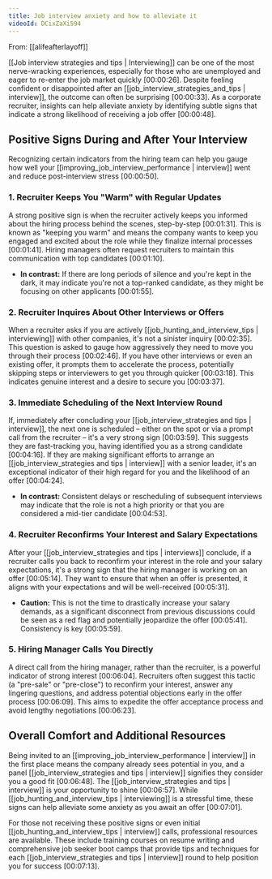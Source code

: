 ```yaml
---
title: Job interview anxiety and how to alleviate it
videoId: DCixZaXi594
---
```


From: [[alifeafterlayoff]] <br/> 

[[Job interview strategies and tips | Interviewing]] can be one of the most nerve-wracking experiences, especially for those who are unemployed and eager to re-enter the job market quickly <a class="yt-timestamp" data-t="00:00:26">[00:00:26]</a>. Despite feeling confident or disappointed after an [[job_interview_strategies_and_tips | interview]], the outcome can often be surprising <a class="yt-timestamp" data-t="00:00:33">[00:00:33]</a>. As a corporate recruiter, insights can help alleviate anxiety by identifying subtle signs that indicate a strong likelihood of receiving a job offer <a class="yt-timestamp" data-t="00:00:48">[00:00:48]</a>.

## Positive Signs During and After Your Interview

Recognizing certain indicators from the hiring team can help you gauge how well your [[improving_job_interview_performance | interview]] went and reduce post-interview stress <a class="yt-timestamp" data-t="00:00:50">[00:00:50]</a>.

### 1. Recruiter Keeps You "Warm" with Regular Updates
A strong positive sign is when the recruiter actively keeps you informed about the hiring process behind the scenes, step-by-step <a class="yt-timestamp" data-t="00:01:31">[00:01:31]</a>. This is known as "keeping you warm" and means the company wants to keep you engaged and excited about the role while they finalize internal processes <a class="yt-timestamp" data-t="00:01:41">[00:01:41]</a>. Hiring managers often request recruiters to maintain this communication with top candidates <a class="yt-timestamp" data-t="00:01:10">[00:01:10]</a>.

*   **In contrast:** If there are long periods of silence and you're kept in the dark, it may indicate you're not a top-ranked candidate, as they might be focusing on other applicants <a class="yt-timestamp" data-t="00:01:55">[00:01:55]</a>.

### 2. Recruiter Inquires About Other Interviews or Offers
When a recruiter asks if you are actively [[job_hunting_and_interview_tips | interviewing]] with other companies, it's not a sinister inquiry <a class="yt-timestamp" data-t="00:02:35">[00:02:35]</a>. This question is asked to gauge how aggressively they need to move you through their process <a class="yt-timestamp" data-t="00:02:46">[00:02:46]</a>. If you have other interviews or even an existing offer, it prompts them to accelerate the process, potentially skipping steps or interviewers to get you through quicker <a class="yt-timestamp" data-t="00:03:18">[00:03:18]</a>. This indicates genuine interest and a desire to secure you <a class="yt-timestamp" data-t="00:03:37">[00:03:37]</a>.

### 3. Immediate Scheduling of the Next Interview Round
If, immediately after concluding your [[job_interview_strategies and tips | interview]], the next one is scheduled – either on the spot or via a prompt call from the recruiter – it's a very strong sign <a class="yt-timestamp" data-t="00:03:59">[00:03:59]</a>. This suggests they are fast-tracking you, having identified you as a strong candidate <a class="yt-timestamp" data-t="00:04:16">[00:04:16]</a>. If they are making significant efforts to arrange an [[job_interview_strategies and tips | interview]] with a senior leader, it's an exceptional indicator of their high regard for you and the likelihood of an offer <a class="yt-timestamp" data-t="00:04:24">[00:04:24]</a>.

*   **In contrast:** Consistent delays or rescheduling of subsequent interviews may indicate that the role is not a high priority or that you are considered a mid-tier candidate <a class="yt-timestamp" data-t="00:04:53">[00:04:53]</a>.

### 4. Recruiter Reconfirms Your Interest and Salary Expectations
After your [[job_interview_strategies and tips | interviews]] conclude, if a recruiter calls you back to reconfirm your interest in the role and your salary expectations, it's a strong sign that the hiring manager is working on an offer <a class="yt-timestamp" data-t="00:05:14">[00:05:14]</a>. They want to ensure that when an offer is presented, it aligns with your expectations and will be well-received <a class="yt-timestamp" data-t="00:05:31">[00:05:31]</a>.

*   **Caution:** This is not the time to drastically increase your salary demands, as a significant disconnect from previous discussions could be seen as a red flag and potentially jeopardize the offer <a class="yt-timestamp" data-t="00:05:41">[00:05:41]</a>. Consistency is key <a class="yt-timestamp" data-t="00:05:59">[00:05:59]</a>.

### 5. Hiring Manager Calls You Directly
A direct call from the hiring manager, rather than the recruiter, is a powerful indicator of strong interest <a class="yt-timestamp" data-t="00:06:04">[00:06:04]</a>. Recruiters often suggest this tactic (a "pre-sale" or "pre-close") to reconfirm your interest, answer any lingering questions, and address potential objections early in the offer process <a class="yt-timestamp" data-t="00:06:09">[00:06:09]</a>. This aims to expedite the offer acceptance process and avoid lengthy negotiations <a class="yt-timestamp" data-t="00:06:23">[00:06:23]</a>.

## Overall Comfort and Additional Resources
Being invited to an [[improving_job_interview_performance | interview]] in the first place means the company already sees potential in you, and a panel [[job_interview_strategies and tips | interview]] signifies they consider you a good fit <a class="yt-timestamp" data-t="00:06:48">[00:06:48]</a>. The [[job_interview_strategies and tips | interview]] is your opportunity to shine <a class="yt-timestamp" data-t="00:06:57">[00:06:57]</a>. While [[job_hunting_and_interview_tips | interviewing]] is a stressful time, these signs can help alleviate some anxiety as you await an offer <a class="yt-timestamp" data-t="00:07:01">[00:07:01]</a>.

For those not receiving these positive signs or even initial [[job_hunting_and_interview_tips | interview]] calls, professional resources are available. These include training courses on resume writing and comprehensive job seeker boot camps that provide tips and techniques for each [[job_interview_strategies and tips | interview]] round to help position you for success <a class="yt-timestamp" data-t="00:07:13">[00:07:13]</a>.